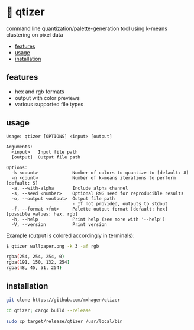 
# 🎨 qtizer

command line quantization/palette-generation tool using k-means clustering on pixel data

- [features](#features)
- [usage](#usage)
- [installation](#installation)


## features

- hex and rgb formats
- output with color previews
- various supported file types


## usage

```
Usage: qtizer [OPTIONS] <input> [output]

Arguments:
  <input>   Input file path
  [output]  Output file path

Options:
  -k <count>             Number of colors to quantize to [default: 8]
  -n <count>             Number of k-means iterations to perform [default: 5]
  -a, --with-alpha       Include alpha channel
  -s, --seed <number>    Optional RNG seed for reproducible results
  -o, --output <output>  Output file path
                         - If not provided, outputs to stdout
  -f, --format <fmt>     Palette output format [default: hex] [possible values: hex, rgb]
  -h, --help             Print help (see more with '--help')
  -V, --version          Print version
```

Example (output is colored accordingly in terminals):
```sh
$ qtizer wallpaper.png -k 3 -af rgb

rgba(254, 254, 254, 0)
rgba(191, 150, 132, 254)
rgba(48, 45, 51, 254)
```


## installation

```sh
git clone https://github.com/mxhagen/qtizer
```
```sh
cd qtizer; cargo build --release
```
```sh
sudo cp target/release/qtizer /usr/local/bin
```

